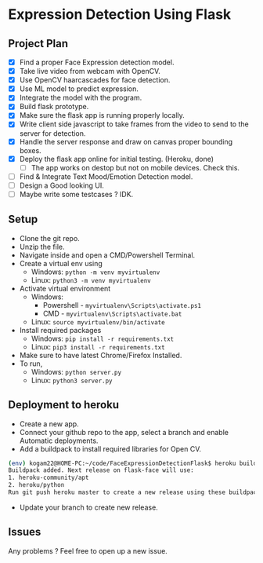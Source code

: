# Expression Detection Using Flask

## Project Plan

- [x] Find a proper Face Expression detection model.
- [x] Take live video from webcam with OpenCV.
- [x] Use OpenCV haarcascades for face detection.
- [x] Use ML model to predict expression.
- [x] Integrate the model with the program.
- [x] Build flask prototype.
- [x] Make sure the flask app is running properly locally.
- [x] Write client side javascript to take frames from the video to send to the server for detection.
- [x] Handle the server response and draw on canvas proper bounding boxes.
- [x] Deploy the flask app online for initial testing. (Heroku, done)
    - [ ] The app works on destop but not on mobile devices. Check this.
- [ ] Find & Integrate Text Mood/Emotion Detection model.
- [ ] Design a Good looking UI.
- [ ] Maybe write some testcases ? IDK.

## Setup

* Clone the git repo.
* Unzip the file.
* Navigate inside and open a CMD/Powershell Terminal.
* Create a virtual env using 
    * Windows: `python -m venv myvirtualenv`
    * Linux: `python3 -m venv myvirtualenv`
* Activate virtual environment
    * Windows: 
        * Powershell - `myvirtualenv\Scripts\activate.ps1`
        * CMD - `myvirtualenv\Scripts\activate.bat`
    * Linux: `source myvirtualenv/bin/activate`
* Install required packages
    * Windows: `pip install -r requirements.txt`
    * Linux: `pip3 install -r requirements.txt`
* Make sure to have latest Chrome/Firefox Installed.
* To run, 
    * Windows: `python server.py`
    * Linux: `python3 server.py`

## Deployment to heroku

* Create a new app.
* Connect your github repo to the app, select a branch and enable Automatic deployments.
* Add a buildpack to install required libraries for Open CV.
```bash
(env) kogam22@HOME-PC:~/code/FaceExpressionDetectionFlask$ heroku buildpacks:add --index 1 heroku-community/apt -a flask-face
Buildpack added. Next release on flask-face will use:
1. heroku-community/apt
2. heroku/python
Run git push heroku master to create a new release using these buildpacks.
```
* Update your branch to create new release.


## Issues
Any problems ? Feel free to open up a new issue.
